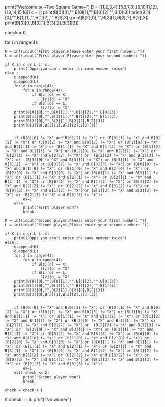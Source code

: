 print("Welcome to ~Two Square Game~")
B = [[1,2,3,4],[5,6,7,8],[9,10,11,12],[13,14,15,16]]
c = []
print(B[0][0],"",B[0][1],"",B[0][2],"",B[0][3])
print(B[1][0],"",B[1][1],"",B[1][2],"",B[1][3])
print(B[2][0],"",B[2][1],B[2][2],B[2][3])
print(B[3][0],B[3][1],B[3][2],B[3][3])

check = 0

for i in range(4):
    
    K = int(input("First player,Please enter your first number: "))
    L = int(input("First player,Please enter your second number: "))
    
    if K in c or L in c:
        print("Opps you can't enter the same number twice")
    else :
        c.append(K)
        c.append(L)
        for z in range(4):
            for o in range(4):
                if B[z][o] == K:
                    B[z][o] = "X"
                if B[z][o] == L:
                    B[z][o] = "X"
        print(B[0][0],"",B[0][1],"",B[0][2],"",B[0][3])
        print(B[1][0],"",B[1][1],"",B[1][2],"",B[1][3])
        print(B[2][0],"",B[2][1],B[2][2],B[2][3])
        print(B[3][0],B[3][1],B[3][2],B[3][3])


        if (B[0][0] != "X" and B[0][1] != "X") or (B[0][1] != "X" and B[0][2] != "X") or (B[0][2] != "X" and B[0][3] != "X") or (B[1][0] != "X" and B[1][1] != "X") or (B[1][1] != "X" and B[1][2] != "X") or (B[1][2] != "X" and B[1][3] != "X") or (B[2][0] != "X" and B[2][1] != "X") or  (B[2][1] != "X" and B[2][2] != "X") or  (B[2][2] != "X" and B[2][3] != "X") or  (B[3][0] != "X" and B[3][1] != "X") or (B[3][1] != "X" and B[3][2] != "X") or (B[3][2] != "X" and B[3][3] != "X") or (B[0][0] != "X" and B[1][0] != "X") or (B[1][0] != "X" and B[2][0] != "X") or (B[2][0] != "X" and B[3][0] != "X") or (B[0][1] != "X" and B[1][1] != "X") or (B[1][1] != "X" and B[2][1] != "X") or (B[2][1] != "X" and B[3][1] != "X") or (B[0][2] != "X" and B[1][2] != "X") or (B[1][2] != "X" and B[2][2] != "X") or (B[2][2] != "X" and B[3][2] != "X") or (B[0][3] != "X" and B[1][3] != "X") or (B[1][3] != "X" and B[2][3] != "X") or (B[2][3] != "X" and B[3][3] != "X"):
            ex=1
        else:
            print("First player won")
            break

    K = int(input("Second player,Please enter your first number: "))
    L = int(input("Second player,Please enter your second number: "))
   
    if K in c or L in c:
        print("Opps you can't enter the same number twice")
    else :
        c.append(K)
        c.append(L)
        for z in range(4):
            for o in range(4):
                if B[z][o] == K:
                    B[z][o] = "X"
                if B[z][o] == L:
                    B[z][o] = "X"
        print(B[0][0],"",B[0][1],"",B[0][2],"",B[0][3])
        print(B[1][0],"",B[1][1],"",B[1][2],"",B[1][3])
        print(B[2][0],"",B[2][1],B[2][2],B[2][3])
        print(B[3][0],B[3][1],B[3][2],B[3][3])


        if (B[0][0] != "X" and B[0][1] != "X") or (B[0][1] != "X" and B[0][2] != "X") or (B[0][2] != "X" and B[0][3] != "X") or (B[1][0] != "X" and B[1][1] != "X") or (B[1][1] != "X" and B[1][2] != "X") or (B[1][2] != "X" and B[1][3] != "X") or (B[2][0] != "X" and B[2][1] != "X") or  (B[2][1] != "X" and B[2][2] != "X") or  (B[2][2] != "X" and B[2][3] != "X") or  (B[3][0] != "X" and B[3][1] != "X") or (B[3][1] != "X" and B[3][2] != "X") or (B[3][2] != "X" and B[3][3] != "X") or (B[0][0] != "X" and B[1][0] != "X") or (B[1][0] != "X" and B[2][0] != "X") or (B[2][0] != "X" and B[3][0] != "X") or (B[0][1] != "X" and B[1][1] != "X") or (B[1][1] != "X" and B[2][1] != "X") or (B[2][1] != "X" and B[3][1] != "X") or (B[0][2] != "X" and B[1][2] != "X") or (B[1][2] != "X" and B[2][2] != "X") or (B[2][2] != "X" and B[3][2] != "X") or (B[0][3] != "X" and B[1][3] != "X") or (B[1][3] != "X" and B[2][3] != "X") or (B[2][3] != "X" and B[3][3] != "X"):
            ex=1
        elif check <= 2:
            print("Second player won")
            break

    check = check + 1 
if check ==4:
    print("No winner")


